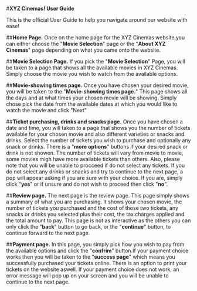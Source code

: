 #**XYZ Cinemas! User Guide**

This is the official User Guide to help you navigate around our website with ease!


##**Home Page.**
Once on the home page for the XYZ Cinemas website,you can either choose the "**Movie Selection**" page or the "**About XYZ Cinemas**" page depending on what you came onto the website.


##**Movie Selection Page.**
If you pick the "**Movie Selection**" Page, you will be taken to a page that shows all the available movies in XYZ Cinemas. Simply choose the movie you wish to watch from the available options.


##**Movie-showing times page.**
Once you have chosen your desired movie, you will be taken to the "**Movie-showing times page.**" This page shows all the days and at what times your chosen movie will be showing. Simply chose pick the date from the available dates at  which you would like to watch the movie and click "Next"


##**Ticket purchasing, drinks and snacks page.**
Once you have chosen a date and time, you will taken to a page that shows you the number of tickets available for your chosen movie and also different varieties or snacks and drinks. Select the number of tickets you wish to purchase and optionally any snack or drinks. There is a "**more options**" buttons if your desired snack or drink is not showen. The number of tickets will vary from movie to movie, some movies migh have more available tickets than others. Also, please note that you will be unable to procceed if do not select any tickets. If you do not select any drinks or snacks and try to continue to the next page, a pop will appear asking if you are sure with your choice. If you are, simply click "**yes**" or if unsure and do not wish to proceed then click "**no**". 


##**Review page.**
The next page is the review page. This page simply shows a summary of what you are purchasing. It shows your chosen movie, the number of tickets you purchased and the cost of those two tickets, any snacks or drinks you selected plus their cost, the tax charges applied and the total amount to pay. This page is not as interactive as the others you can only click the "**back**" button to go back, or the "**continue**" button, to continue forward to the next page.


##**Payment page.**
In this page, you simply pick how you wish to pay from the available options and click the "**confrim**" button.If your payment choice works then you will be taken to the "**success page**" which means you successfully purchased your tickets online. There is an option to print your tickets on the website aswell. If your payment choice does not work, an error message will pop up on your screen and you will be unable to continue to the next page. 


